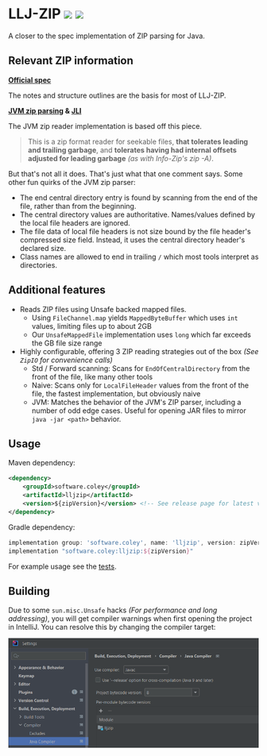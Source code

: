 # LLJ-ZIP [![](https://jitpack.io/v/Col-E/LL-Java-Zip.svg)](https://jitpack.io/#Col-E/LL-Java-Zip) ![](https://github.com/Col-E/LL-Java-Zip/actions/workflows/display_test_results.yml/badge.svg)


A closer to the spec implementation of ZIP parsing for Java.

## Relevant ZIP information
 
**[Official spec](https://pkware.cachefly.net/webdocs/casestudies/APPNOTE.TXT)**

The notes and structure outlines are the basis for most of LLJ-ZIP.

**[JVM zip parsing](https://github.com/openjdk/jdk/tree/6701eba736ac51db4b0d0d7db6c7bdd4ae8a1c16/src/java.base/share/native/libzip) & [JLI](https://github.com/openjdk/jdk/blob/739769c8fc4b496f08a92225a12d07414537b6c0/src/java.base/share/native/libjli/parse_manifest.c#L120)**

The JVM zip reader implementation is based off this piece.

> This is a zip format reader for seekable files, **that tolerates leading and trailing garbage**, 
> and **tolerates having had internal offsets adjusted for leading garbage** _(as with Info-Zip's zip -A)_.

But that's not all it does. That's just what that one comment says. Some other fun quirks of the JVM zip parser:

- The end central directory entry is found by scanning from the end of the file, rather than from the beginning.
- The central directory values are authoritative. Names/values defined by the local file headers are ignored.
- The file data of local file headers is not size bound by the file header's compressed size field. Instead, it uses the central directory header's declared size.
- Class names are allowed to end in trailing `/` which most tools interpret as directories.

## Additional features

- Reads ZIP files using Unsafe backed mapped files.
    - Using `FileChannel.map` yields `MappedByteBuffer` which uses `int` values, limiting files up to about 2GB
    - Our `UnsafeMappedFile` implementation uses `long` which far exceeds the GB file size range
- Highly configurable, offering 3 ZIP reading strategies out of the box _(See `ZipIO` for convenience calls)_
    - Std / Forward scanning: Scans for `EndOfCentralDirectory` from the front of the file, like many other tools
    - Naive: Scans only for `LocalFileHeader` values from the front of the file, the fastest implementation, but obviously naive
    - JVM: Matches the behavior of the JVM's ZIP parser, including a number of odd edge cases. Useful for opening JAR files to mirror `java -jar <path>` behavior.

## Usage

Maven dependency:
```xml
<dependency>
    <groupId>software.coley</groupId>
    <artifactId>lljzip</artifactId>
    <version>${zipVersion}</version> <!-- See release page for latest version -->
</dependency>
```

Gradle dependency:
```groovy
implementation group: 'software.coley', name: 'lljzip', version: zipVersion
implementation "software.coley:lljzip:${zipVersion}"
```

For example usage see the [tests](src/test/java/software/coley/lljzip).

## Building

Due to some `sun.misc.Unsafe` hacks _(For performance and long addressing)_, you will get compiler warnings when first opening the project in IntelliJ.
You can resolve this by changing the compiler target:

![intellij compiler settings](docs/compiler-settings.png)